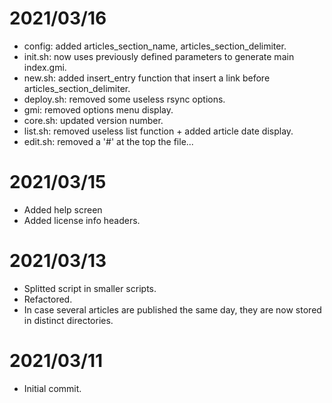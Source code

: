 # 2021/03/16

* config: added articles_section_name, articles_section_delimiter.
* init.sh: now uses previously defined parameters to generate main index.gmi. 
* new.sh: added insert_entry function that insert a link before articles_section_delimiter.
* deploy.sh: removed some useless rsync options.
* gmi: removed options menu display.
* core.sh: updated version number.
* list.sh: removed useless list function + added article date display.
* edit.sh: removed a '#' at the top the file...

# 2021/03/15

* Added help screen
* Added license info headers.

# 2021/03/13

* Splitted script in smaller scripts.
* Refactored.
* In case several articles are published the same day, they are now stored in distinct directories.

# 2021/03/11

* Initial commit.
